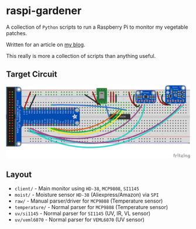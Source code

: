 # raspi-gardener

A collection of `Python` scripts to run a Raspberry Pi to monitor my vegetable patches.

Written for an article on [my blog](https://chollinger.com/blog).

This really is more a collection of scripts than anything useful.

## Target Circuit
![docs/full_bb.png](docs/full_bb.png)

## Layout

- `client/` - Main monitor using `HD-38`, `MCP9808`, `SI1145`
- `moist/` - Moisture sensor `HD-38` (Aliexpress/Amazon) via `SPI`
- `raw/` - Manual parser/driver for `MCP9808` (Temperature sensor) 
- `temperature/` - Normal parser for `MCP9808` (Temperature sensor)
- `uv/si1145` - Normal parser for `SI1145` (UV, IR, VL sensor)
- `uv/veml6070` - Normal parser for `VEML6070` (UV sensor)
